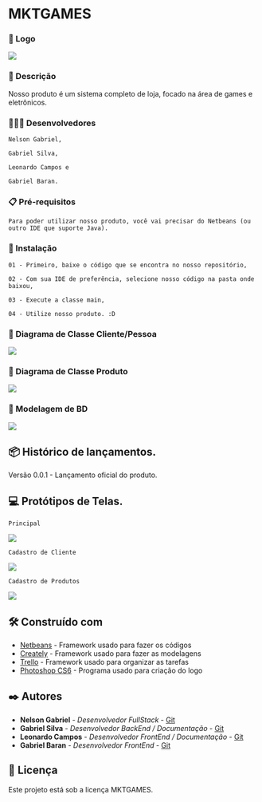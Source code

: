 # MKTGAMES 

### 📸 Logo 

![](https://github.com/leocmps/mktgames/blob/main/Imagens/01%20-%20Logo.png)

### 📄 Descrição 

Nosso produto é um sistema completo de loja, focado na área de games e eletrônicos.

### 🧑🏻‍💻 Desenvolvedores  
```
Nelson Gabriel, 

Gabriel Silva, 

Leonardo Campos e

Gabriel Baran.
```

### 📋 Pré-requisitos
```
Para poder utilizar nosso produto, você vai precisar do Netbeans (ou outro IDE que suporte Java).
```

### 🔧 Instalação
```
01 - Primeiro, baixe o código que se encontra no nosso repositório,

02 - Com sua IDE de preferência, selecione nosso código na pasta onde baixou,

03 - Execute a classe main,

04 - Utilize nosso produto. :D
```

### 📄 Diagrama de Classe Cliente/Pessoa

![](https://github.com/leocmps/mktgames/blob/main/Imagens/02%20-%20DiagramaDeClasses.png)

### 📄 Diagrama de Classe Produto

![](https://github.com/leocmps/mktgames/blob/main/Imagens/07%20-%20DiagramaDeClassesProduto.png)

### 📄 Modelagem de BD

![](https://github.com/leocmps/mktgames/blob/main/Imagens/03%20-%20ModelagemBancoDeDados.png)

## 📦 Histórico de lançamentos.

Versão 0.0.1 - Lançamento oficial do produto.

## 💻 Protótipos de Telas.


```
Principal
```
![](https://github.com/leocmps/mktgames/blob/main/Imagens/04%20-%20ViewPrincipal.png)

```
Cadastro de Cliente
```
![](https://github.com/leocmps/mktgames/blob/main/Imagens/05%20-%20ViewCadastroCliente.png)

```
Cadastro de Produtos
```
![](https://github.com/leocmps/mktgames/blob/main/Imagens/06%20-%20ViewCadastroProduto.png)


## 🛠️ Construído com

* [Netbeans](https://netbeans.org/) - Framework usado para fazer os códigos
* [Creately](https://creately.com/) - Framework usado para fazer as modelagens
* [Trello](https://trello.com/pt-BR) - Framework usado para organizar as tarefas
* [Photoshop CS6](www.adobe.com) - Programa usado para criação do logo

## ✒️ Autores

* **Nelson Gabriel** - *Desenvolvedor FullStack* -                  [Git](https://github.com/Hellzz01)
* **Gabriel Silva** - *Desenvolvedor BackEnd / Documentação* -      [Git](https://github.com/SrgabrielBR100)
* **Leonardo Campos** - *Desenvolvedor FrontEnd / Documentação* -   [Git](https://github.com/leocmps)
* **Gabriel Baran** - *Desenvolvedor FrontEnd* -                    [Git](https://github.com/gabrielbaran)

## 📄 Licença

Este projeto está sob a licença MKTGAMES.


